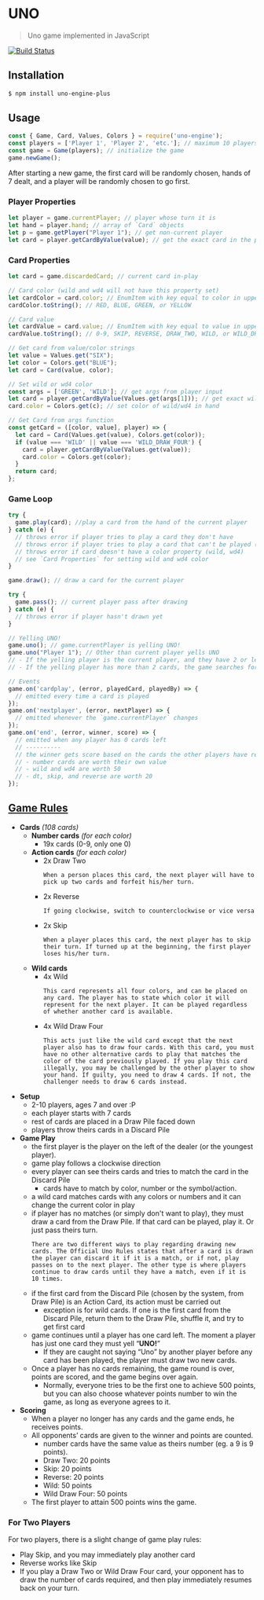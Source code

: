 # UNO
> Uno game implemented in JavaScript

[![Build Status](https://travis-ci.org/danguilherme/uno.svg?branch=master)](https://travis-ci.org/danguilherme/uno)

## Installation
```bash
$ npm install uno-engine-plus
```

## Usage
```js
const { Game, Card, Values, Colors } = require('uno-engine');
const players = ['Player 1', 'Player 2', 'etc.']; // maximum 10 players with unique names
const game = Game(players); // initialize the game
game.newGame();
```
After starting a new game, the first card will be randomly chosen, hands of 7 dealt, and a player will be randomly chosen to go first.

### Player Properties
```js
let player = game.currentPlayer; // player whose turn it is
let hand = player.hand; // array of `Card` objects
let p = game.getPlayer("Player 1"); // get non-current player
let card = player.getCardByValue(value); // get the exact card in the player's hand
```

### Card Properties
```js
let card = game.discardedCard; // current card in-play

// Card color (wild and wd4 will not have this property set)
let cardColor = card.color; // EnumItem with key equal to color in uppercase
cardColor.toString(); // RED, BLUE, GREEN, or YELLOW

// Card value
let cardValue = card.value; // EnumItem with key equal to value in uppercase
cardValue.toString(); // 0-9, SKIP, REVERSE, DRAW_TWO, WILD, or WILD_DRAW_TWO

// Get card from value/color strings
let value = Values.get("SIX");
let color = Colors.get("BLUE");
let card = Card(value, color);

// Set wild or wd4 color
const args = ['GREEN', 'WILD']; // get args from player input
let card = player.getCardByValue(Values.get(args[1])); // get exact wild/wd4 in player's hand
card.color = Colors.get(c); // set color of wild/wd4 in hand

// Get Card from args function
const getCard = ([color, value], player) => {
  let card = Card(Values.get(value), Colors.get(color));
  if (value === 'WILD' || value === 'WILD_DRAW_FOUR') {
    card = player.getCardByValue(Values.get(value));
    card.color = Colors.get(color);
  }
  return card;
};
```

### Game Loop
```js
try {
  game.play(card); //play a card from the hand of the current player
} catch (e) {
  // throws error if player tries to play a card they don't have
  // throws error if player tries to play a card that can't be played (doesn't match discardedCard)
  // throws error if card doesn't have a color property (wild, wd4)
  // see `Card Properties` for setting wild and wd4 color
}

game.draw(); // draw a card for the current player

try {
  game.pass(); // current player pass after drawing
} catch (e) {
  // throws error if player hasn't drawn yet
}

// Yelling UNO!
game.uno(); // game.currentPlayer is yelling UNO!
game.uno("Player 1"); // Other than current player yells UNO
// - If the yelling player is the current player, and they have 2 or less cards, he is just marked as "yelled"
// - If the yelling player has more than 2 cards, the game searches for someone with 1 card that did not yell "UNO!", and make him draw 2 cards. If there's no one, the yelling player draws instead.

// Events
game.on('cardplay', (error, playedCard, playedBy) => {
  // emitted every time a card is played
});
game.on('nextplayer', (error, nextPlayer) => {
  // emitted whenever the `game.currentPlayer` changes
});
game.on('end', (error, winner, score) => {
  // emitted when any player has 0 cards left
  // ----------
  // the winner gets score based on the cards the other players have reminaing at the end:
  // - number cards are worth their own value
  // - wild and wd4 are worth 50
  // - dt, skip, and reverse are worth 20
});
```

## [Game Rules](http://www.unorules.com/)
- **Cards** _(108 cards)_
  - **Number cards** _(for each color)_
    - 19x cards (0-9, only one 0)
  - **Action cards** _(for each color)_
    - 2x Draw Two
      ```
      When a person places this card, the next player will have to pick up two cards and forfeit his/her turn.
      ```
    - 2x Reverse
      ```
      If going clockwise, switch to counterclockwise or vice versa
      ```
    - 2x Skip
      ```
      When a player places this card, the next player has to skip their turn. If turned up at the beginning, the first player loses his/her turn.
      ```
  - **Wild cards**
    - 4x Wild
      ```
      This card represents all four colors, and can be placed on any card. The player has to state which color it will represent for the next player. It can be played regardless of whether another card is available.
      ```
    - 4x Wild Draw Four
      ```
      This acts just like the wild card except that the next player also has to draw four cards. With this card, you must have no other alternative cards to play that matches the color of the card previously played. If you play this card illegally, you may be challenged by the other player to show your hand. If guilty, you need to draw 4 cards. If not, the challenger needs to draw 6 cards instead.
      ```
- **Setup**
  - 2-10 players, ages 7 and over :P
  - each player starts with 7 cards
  - rest of cards are placed in a Draw Pile faced down
  - players throw theirs cards in a Discard Pile
- **Game Play**
  - the first player is the player on the left of the dealer (or the youngest player).
  - game play follows a clockwise direction
  - every player can see theirs cards and tries to match the card in the Discard Pile
    - cards have to match by color, number or the symbol/action.
  - a wild card matches cards with any colors or numbers  and it can change the current color in play
  - if player has no matches (or simply don't want to play), they must draw a card from the Draw Pile. If that card can be played, play it. Or just pass theirs turn.
    ```
    There are two different ways to play regarding drawing new cards. The Official Uno Rules states that after a card is drawn the player can discard it if it is a match, or if not, play passes on to the next player. The other type is where players continue to draw cards until they have a match, even if it is 10 times.
    ```
  - if the first card from the Discard Pile (chosen by the system, from Draw Pile) is an Action Card, its action must be carried out
    - exception is for wild cards. If one is the first card from the Discard Pile, return them to the Draw Pile, shuffle it, and try to get first card
  - game continues until a player has one card left. The moment a player has just one card they must yell “**UNO!**”
    - If they are caught not saying “Uno” by another player before any card has been played, the player must draw two new cards.
  - Once a player has no cards remaining, the game round is over, points are scored, and the game begins over again.
    - Normally, everyone tries to be the first one to achieve 500 points, but you can also choose whatever points number to win the game, as long as everyone agrees to it.
- **Scoring**
  - When a player no longer has any cards and the game ends, he receives points.
  - All opponents’ cards are given to the winner and points are counted.
    - number cards have the same value as theirs number (eg. a 9 is 9 points).
    - Draw Two: 20 points
    - Skip: 20 points
    - Reverse: 20 points
    - Wild: 50 points
    - Wild Draw Four: 50 points
  - The first player to attain 500 points wins the game.

### For Two Players

For two players, there is a slight change of game play rules:

- Play Skip, and you may immediately play another card
- Reverse works like Skip
- If you play a Draw Two or Wild Draw Four card, your opponent has to draw the number of cards required, and then play immediately resumes back on your turn.
